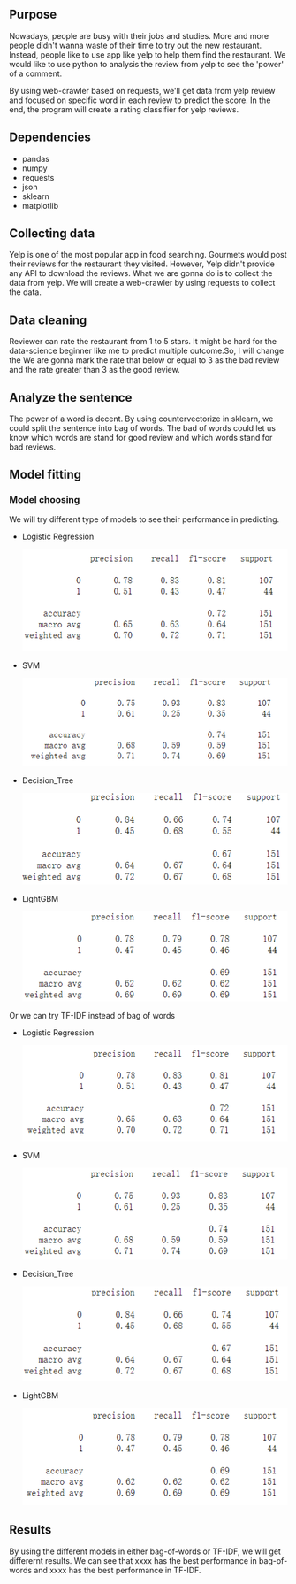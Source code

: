 ## Purpose
Nowadays, people are busy with their jobs and studies. More and more people didn't wanna waste of their time to try out the new restaurant. Instead, people like to use app like yelp to help them find the restaurant. We would like to use python to analysis the review from yelp to see the 'power' of a comment. 

By using web-crawler based on requests, we'll get data from yelp review and focused on specific word in each review to predict the score. In the end, the program will create a rating classifier for yelp reviews.
## Dependencies
- pandas
- numpy
- requests
- json
- sklearn
- matplotlib
## Collecting data
Yelp is one of the most popular app in food searching. Gourmets would post their reviews for the restaurant they visited. However, Yelp didn't provide any API to download the reviews. What we are gonna do is to collect the data from yelp. We will create a web-crawler by using requests to collect the data.
## Data cleaning
Reviewer can rate the restaurant from 1 to 5 stars. It might be hard for the data-science beginner like me to predict multiple outcome.So, I will change the  We are gonna mark the rate that below or equal to 3 as the bad review and the rate greater than 3 as the good review.
## Analyze the sentence
The power of a word is decent. By using countervectorize in sklearn, we could split the sentence into bag of words. The bad of words could let us know which words are stand for good review and which words stand for bad reviews. 

## Model fitting
### Model choosing
We will try different type of models to see their performance in predicting. 
- Logistic Regression

  <img src = "classification_report/bag-log.png">
- SVM

  <img src = "classification_report/bag-svm.png">
- Decision_Tree

  <img src = "classification_report/bag-tree.png">
- LightGBM

  <img src = "classification_report/bag-gbm.png">

Or we can try TF-IDF instead of bag of words
- Logistic Regression

  <img src = "classification_report/tf-log.png">
- SVM

  <img src = "classification_report/tf-svm.png">
- Decision_Tree

  <img src = "classification_report/tf-tree.png">
- LightGBM

  <img src = "classification_report/tf-gbm.png">

## Results
By using the different models in either bag-of-words or TF-IDF, we will get differernt results. We can see that xxxx has the best performance in bag-of-words and xxxx has the best performance in TF-IDF.

